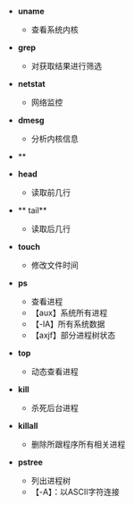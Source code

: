 - **uname**
	- 查看系统内核
- **grep**
	- 对获取结果进行筛选
- **netstat**
	- 网络监控
- **dmesg**
	- 分析内核信息
- **
- **head**
	- 读取前几行
- ** tail**
	- 读取后几行
- **touch**
	- 修改文件时间
- **ps**
	- 查看进程
	- 【aux】系统所有进程
	- 【-lA】所有系统数据
	- 【axjf】部分进程树状态

- **top**
	- 动态查看进程
- **kill**
	- 杀死后台进程
- **killall**
	- 删除所跟程序所有相关进程
 - **pstree**
	 - 列出进程树
	 - 【-A】：以ASCII字符连接
<!--stackedit_data:
eyJoaXN0b3J5IjpbMTgyMTM4NTU5NSw3ODM1NTE2NzcsLTE5NT
A3NzY1NCwyMjcxOTY3NzQsLTIxNDM5ODgyMDMsNDc1OTU0MzYx
LDkyOTc3NDk5OCw5NzAxMTAxOTYsLTIwMjMyMzIwOTksMTIwOT
g3MTkwXX0=
-->